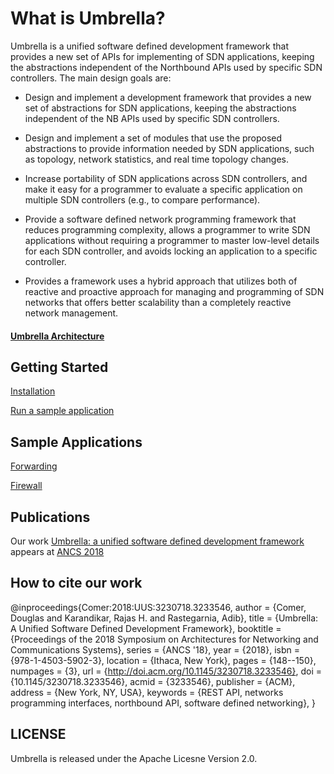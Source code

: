 # What is Umbrella? 

Umbrella is a unified software defined development framework that provides  a new set of APIs for implementing of SDN applications, keeping the abstractions independent of the Northbound APIs used by specific SDN controllers. The main design goals are: 

* Design and implement a development framework that provides a new set of abstractions for SDN applications, keeping the abstractions independent of the NB APIs used by specific SDN controllers.

* Design and implement a set of modules that use the proposed abstractions to provide information needed by SDN applications, such as topology, network statistics, and real time topology changes.
    
* Increase portability of SDN applications across SDN controllers, and make it easy for a programmer to evaluate a specific application on multiple SDN controllers (e.g., to compare performance).
    
* Provide a software defined network programming framework that reduces programming complexity, allows a programmer to write SDN applications without requiring a programmer to master low-level details for each SDN controller, and avoids locking an application to a specific controller.

* Provides a framework uses a hybrid approach that utilizes both of reactive and proactive approach for managing and programming of SDN networks that offers better scalability than a completely reactive network management. 

#### [Umbrella Architecture](http://umbrella.readthedocs.io/en/latest/overview.html)


## Getting Started

[Installation](http://umbrella.readthedocs.io/en/latest/getting_started.html#installation)

[Run a sample application](http://umbrella.readthedocs.io/en/latest/getting_started.html#run-a-sample-application)


## Sample Applications

[Forwarding](http://umbrella.readthedocs.io/en/latest/forwarding.html)

[Firewall](http://umbrella.readthedocs.io/en/latest/firewall.html)



## Publications

Our work [Umbrella: a unified software defined development framework](https://arxiv.org/pdf/1805.09250.pdf) appears at [ANCS 2018](http://www.ancsconf.org/)

## How to cite our work

@inproceedings{Comer:2018:UUS:3230718.3233546,
 author = {Comer, Douglas and Karandikar, Rajas H. and Rastegarnia, Adib},
 title = {Umbrella: A Unified Software Defined Development Framework},
 booktitle = {Proceedings of the 2018 Symposium on Architectures for Networking and Communications Systems},
 series = {ANCS '18},
 year = {2018},
 isbn = {978-1-4503-5902-3},
 location = {Ithaca, New York},
 pages = {148--150},
 numpages = {3},
 url = {http://doi.acm.org/10.1145/3230718.3233546},
 doi = {10.1145/3230718.3233546},
 acmid = {3233546},
 publisher = {ACM},
 address = {New York, NY, USA},
 keywords = {REST API, networks programming interfaces, northbound API, software defined networking},
} 




## LICENSE 
Umbrella is released under the Apache Licesne Version 2.0. 
